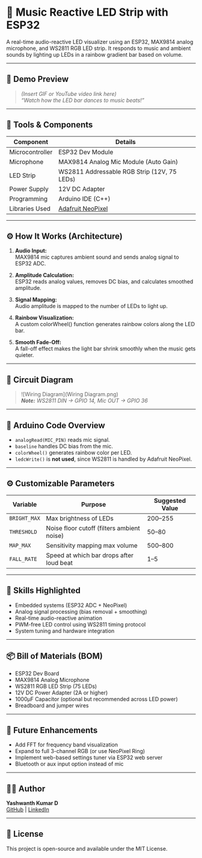 # 🎵 Music Reactive LED Strip with ESP32

A real-time audio-reactive LED visualizer using an ESP32, MAX9814 analog microphone, and WS2811 RGB LED strip. It responds to music and ambient sounds by lighting up LEDs in a rainbow gradient bar based on volume.

---

## 📸 Demo Preview

> *(Insert GIF or YouTube video link here)*  
> _“Watch how the LED bar dances to music beats!”_

---

## 🔧 Tools & Components

| Component         | Details                                 |
|------------------|------------------------------------------|
| Microcontroller  | ESP32 Dev Module                         |
| Microphone       | MAX9814 Analog Mic Module (Auto Gain)    |
| LED Strip        | WS2811 Addressable RGB Strip (12V, 75 LEDs) |
| Power Supply     | 12V DC Adapter                           |
| Programming      | Arduino IDE (C++)                        |
| Libraries Used   | [Adafruit NeoPixel](https://github.com/adafruit/Adafruit_NeoPixel) |

---

## ⚙️ How It Works (Architecture)

1. **Audio Input:**  
   MAX9814 mic captures ambient sound and sends analog signal to ESP32 ADC.

2. **Amplitude Calculation:**  
   ESP32 reads analog values, removes DC bias, and calculates smoothed amplitude.

3. **Signal Mapping:**  
   Audio amplitude is mapped to the number of LEDs to light up.

4. **Rainbow Visualization:**  
   A custom colorWheel() function generates rainbow colors along the LED bar.

5. **Smooth Fade-Off:**  
   A fall-off effect makes the light bar shrink smoothly when the music gets quieter.

---

## 🔌 Circuit Diagram

> ![Wiring Diagram](Wiring Diagram.png)  
> _**Note:** WS2811 DIN → GPIO 14, Mic OUT → GPIO 36_

---

## 📜 Arduino Code Overview

- `analogRead(MIC_PIN)` reads mic signal.
- `baseline` handles DC bias from the mic.
- `colorWheel()` generates rainbow color per LED.
- `ledcWrite()` is **not used**, since WS2811 is handled by Adafruit NeoPixel.

---

## ⚙️ Customizable Parameters

| Variable      | Purpose                                      | Suggested Value |
|---------------|-----------------------------------------------|-----------------|
| `BRIGHT_MAX`  | Max brightness of LEDs                        | 200–255         |
| `THRESHOLD`   | Noise floor cutoff (filters ambient noise)    | 50–80           |
| `MAP_MAX`     | Sensitivity mapping max volume                | 500–800         |
| `FALL_RATE`   | Speed at which bar drops after loud beat      | 1–5             |

---

## 🧠 Skills Highlighted

- Embedded systems (ESP32 ADC + NeoPixel)
- Analog signal processing (bias removal + smoothing)
- Real-time audio-reactive animation
- PWM-free LED control using WS2811 timing protocol
- System tuning and hardware integration

---

## 📦 Bill of Materials (BOM)

- ESP32 Dev Board  
- MAX9814 Analog Microphone  
- WS2811 RGB LED Strip (75 LEDs)  
- 12V DC Power Adapter (2A or higher)  
- 1000µF Capacitor (optional but recommended across LED power)  
- Breadboard and jumper wires

---

## 🚀 Future Enhancements

- Add FFT for frequency band visualization  
- Expand to full 3-channel RGB (or use NeoPixel Ring)  
- Implement web-based settings tuner via ESP32 web server  
- Bluetooth or aux input option instead of mic

---

## 🧑‍💻 Author

**Yashwanth Kumar D**  
[GitHub](https://github.com/YaswanthKumarD752) | [LinkedIn](https://www.linkedin.com/in/yashwanth-kumar-d-6398261b2/)

---

## 📄 License

This project is open-source and available under the MIT License.
